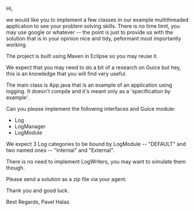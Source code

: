 Hi,

we would like you to implement a few classes in our example multithreaded application to see your problem solving skills. There is no time limit, you may use google or whatever -- the point is just to provide us with the solution that is in your opinion nice and tidy, peformant most importantly working.

The project is built using Maven in Eclipse so you may reuse it.

We expect that you may need to do a bit of a research on Guice but hey, this is an knowledge that you will find very useful.

The main class is App.java that is an example of an application using logging. It doesn't compile and it's meant only as a 'specification by example'.

Can you please implement the following interfaces and Guice module:

* Log
* LogManager
* LogModule

We expect 3 Log categories to be bound by LogModule -- "DEFAULT" and two named ones -- "Internal" and "External". 

There is no need to implement LogWriters, you may want to simulate them though.

Please send a solution as a zip file via your agent.

Thank you and good luck.

Best Regards,
Pavel Halas

